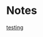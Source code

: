 # Notes

[testing](https://brooklinmyers.medium.com/phoenix-elixir-testing-beyond-mix-test-5b07de241001)
